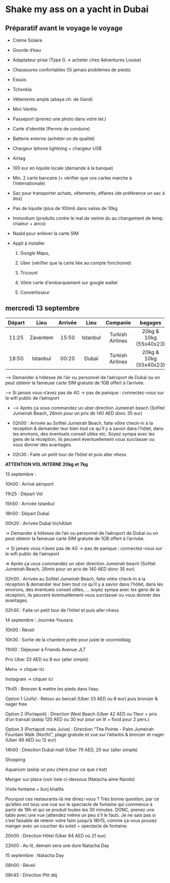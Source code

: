 # Shake my ass on a yacht in Dubai

## Préparatif avant le voyage le voyage

* Crème Solaire 

* Gourde d’eau 

* Adaptateur prise (Type G -> acheter chez Adventures Louise) 

* Chaussures confortables (Si jamais problèmes de pieds) 

* Essuis 

* Tchenkla 

* Vêtements ample (abaya ch. de Gand)  

* Mini Ventilo 

* Passeport (prenez une photo dans votre tel.) 

* Carte d’identité (Permis de conduire) 

* Batterie externe (achèter un de qualité) 

* Chargeur Iphone lightning + chargeur USB 

* Airtag 

* 100 eur en liquide locale (demande à la banque) 

* Min. 2 carte bancaire (+ vérifier que vos cartes marche à l’internationale) 

* Sac pour transporter achats, vêtements, affaires (de préférence un sac à dos) 

* Pas de liquide (plus de 100ml) dans valise de 10kg 

* Immodium (produits contre le mal de ventre du au changement de temp. chaleur + airco) 

* Naald pour enlèver la carte SIM 

* Appli à installer  

    1) Google Maps,  

    2) Uber (vérifier que la carte liée au compte fonctionne) 

    3) Tricount 

    4) Vôtre carte d'embarquement sur google wallet 

    5) Convertisseur 

## mercredi 13 septembre

  | Départ    | Lieu                      |   Arrivée     | Lieu          |     Companie     | bagages               |
  | :-------: | :-----------------------: | :-----------: | :-----------: | :--------------: | :-------------------: |
  | 11:25     | Zaventem                  | 15:50         | Istanbul      | Turkish Airlines | 20kg & 10kg (55x40x23)|
  | 18:50     | Istanbul                  | 00:20         | Dubaï         | Turkish Airlines | 20kg & 10kg (55x40x23)|

  ⟶ Demander à hôtesse de l’air ou personnel de l’aéroport de Dubaï ou on peut obtenir la fameuse carte SIM gratuite de 1GB offert à l’arrivée.

  ⟶ Si jamais vous n’avez pas de 4G -> pas de panique : connectez-vous sur le wifi public de l’aéroport 

  * ⟶ Après ça vous commandez un uber direction Jumeirah beach (Sofitel Jumeirah Beach, 26min pour un prix de 140 AED donc 35 eur) 

  * 02h00 : Arrivée au Sofitel Jumeirah Beach, faite vôtre check-in à la réception & demander leur bien tout ce qu’il y a savoir dans l’hôtel, dans les environs, des éventuels conseil utiles etc. Soyez sympa avec les gens de la réception, ils peuvent éventuellement vous surclasser ou vous donner des avantages. 

  * 02h30 : Faite un petit tour de l’hôtel et puis aller nhess  



  **ATTENTION VOL INTERNE 20kg et 7kg**


13 septembre :  

 

10h00 : Arrivé aéroport 

11h25 : Départ Vol 

15h50 : Arrivée Istanbul 

18h50 : Départ Dubaï 

00h20 : Arrivée Dubaï InchAllah 

-> Demander à hôtesse de l’air ou personnel de l’aéroport de Dubaï ou on peut obtenir la fameuse carte SIM gratuite de 1GB offert à l’arrivée.  

-> Si jamais vous n’avez pas de 4G -> pas de panique : connectez-vous sur le wifi public de l’aéroport 

=> Après ça vous commandez un uber direction Jumeirah beach (Sofitel Jumeirah Beach, 26min pour un prix de 140 AED donc 35 eur) 

02h00 : Arrivée au Sofitel Jumeirah Beach, faite vôtre check-in à la réception & demander leur bien tout ce qu’il y a savoir dans l’hôtel, dans les environs, des éventuels conseil utiles, … soyez sympa avec les gens de la réception, ils peuvent éventuellement vous surclasser ou vous donner des avantages. 

02h30 : Faite un petit tour de l’hôtel et puis aller nhess  

 

14 septembre : Journée Youssra 

 

10h00 : Réveil 

10h30 : Sortie de la chambre prête pour juste le voormiddag 

11h00 : Déjeuner à Friends Avenue JLT  

Prix Uber 33 AED ou 8 eur (aller simple) 

Menu -> cliquer ici 

Instagram -> cliquer ici 

11h45 : Bronzer & mettre les pieds dans l’eau  

Option 1 (Juifs) : Retour au bercail (Uber 33 AED ou 8 eur) puis bronzer & nager free 

Option 2 (Portapoti) : Direction West Beach (Uber 42 AED ou 11eur + prix d’un transat (askip 120 AED ou 30 eur pour un lit + food pour 2 pers.) 

Option 3 (Portapoti mais Juive) : Direction “The Pointe - Palm Jumeirah Fountain Walk (North)”, plage gratuite et vue sur l’atlantis & bronzer et nager (Uber 49 AED ou 12 eur) 

 

 

14h00 : Direction Dubaï mall (Uber 79 AED, 20 eur (aller simple)  

Shopping 

Aquarium (askip un peu chère pour ce que c’est) 

Manger sur place (voir liste ci-dessous (Natacha aime Nando) 

Visite fontaine + burj khalifa 

 

 

Pourquoi ces restaurants-là me diriez-vous ? Très bonne question, par ce qu’elles ont tous une vue sur le spectacle de fontaine qui commence à partir de 18h et qui se produit toutes les 30 minutes. DONC, prenez une table avec une vue (attendez même un peu s'il le faut). Je ne sais pas si c’est faisable de retenir votre faim jusqu’à 18h15, comme ça vous pouvez manger avec un coucher du soleil + spectacle de fontaine.  

20h00 : Direction Hôtel (Uber 84 AED où 21 eur) 

22h00 : Au lit, demain sera une dure Natacha Day 

 

15 septembre : Natacha Day 

08h00 : Réveil 

08h45 : Direction Ptit déj